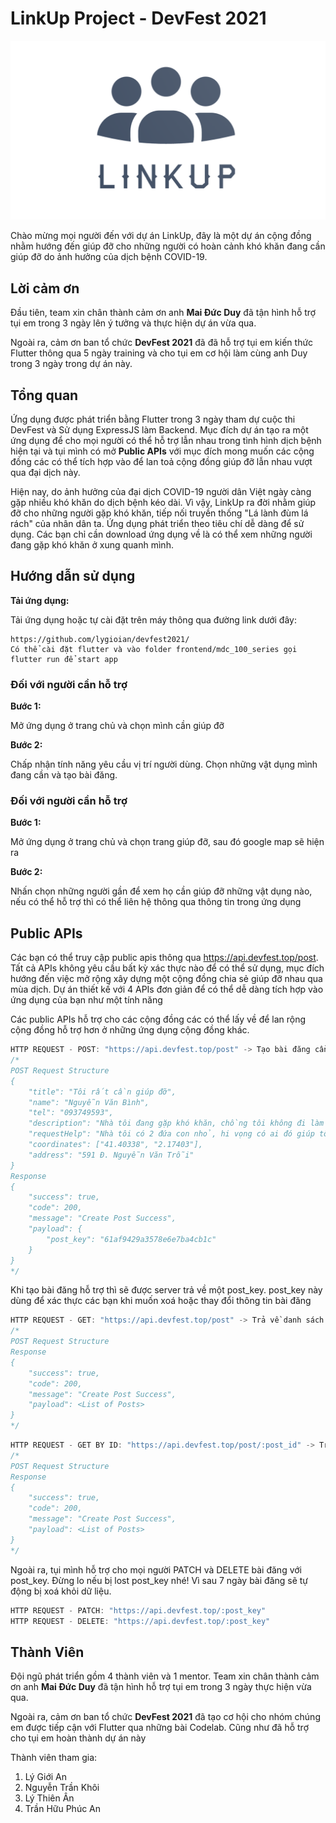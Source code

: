 # LinkUp Project - DevFest 2021

![Logo](./assets/logo.png)

Chào mừng mọi người đến với dự án LinkUp, đây là một dự án cộng đồng nhằm hướng đến giúp đỡ cho những người có hoàn cảnh khó khăn đang cần giúp đỡ do ảnh hưởng của dịch bệnh COVID-19.

## Lời cảm ơn

Đầu tiên, team xin chân thành cảm ơn anh **Mai Đức Duy** đã tận hình hỗ trợ tụi em trong 3 ngày lên ý tưởng và thực hiện dự án vừa qua.

Ngoài ra, cảm ơn ban tổ chức **DevFest 2021** đã đã hỗ trợ tụi em kiến thức Flutter thông qua 5 ngày training và cho tụi em cơ hội làm cùng anh Duy trong 3 ngày trong dự án này.

## Tổng quan

Ứng dụng được phát triển bằng Flutter trong 3 ngày tham dự cuộc thi DevFest và Sử dụng ExpressJS làm Backend. Mục đích dự án tạo ra một ứng dụng để cho mọi người có thể hỗ trợ lẫn nhau trong tình hình dịch bệnh hiện tại và tụi mình có mở **Public APIs** với mục đích mong muốn các cộng đồng các có thể tích hợp vào để lan toả cộng đồng giúp đỡ lẫn nhau vượt qua đại dịch này.

Hiện nay, do ảnh hưởng của đại dịch COVID-19 người dân Việt ngày càng gặp nhiều khó khăn do dịch bệnh kéo dài. Vì vậy, LinkUp ra đời nhằm giúp đỡ cho những người gặp khó khăn, tiếp nối truyền thống "Lá lành đùm lá rách" của nhân dân ta. Ứng dụng phát triển theo tiêu chí dễ dàng để sử dụng. Các bạn chỉ cần download ứng dụng về là có thể xem những người đang gặp khó khăn ở xung quanh mình.

## Hướng dẫn sử dụng

**Tải ứng dụng:**

Tải ứng dụng hoặc tự cài đặt trên máy thông qua đường link dưới đây:

```
https://github.com/lygioian/devfest2021/
Có thể cài đặt flutter và vào folder frontend/mdc_100_series gọi flutter run để start app
```

### Đối với người cần hỗ trợ

**Bước 1:**

Mở ứng dụng ở trang chủ và chọn mình cần giúp đỡ

**Bước 2:**

Chấp nhận tính năng yêu cầu vị trí người dùng. Chọn những vật dụng mình đang cần và tạo bài đăng.

### Đối với người cần hỗ trợ

**Bước 1:**

Mở ứng dụng ở trang chủ và chọn trang giúp đỡ, sau đó google map sẽ hiện ra

**Bước 2:**

Nhấn chọn những người gần để xem họ cần giúp đỡ những vật dụng nào, nếu có thể hỗ trợ thì có thể liên hệ thông qua thông tin trong ứng dụng

## Public APIs

Các bạn có thể truy cập public apis thông qua https://api.devfest.top/post. Tất cả APIs không yêu cầu bất kỳ xác thực nào để có thể sử dụng, mục đích hướng đến việc mở rộng xây dựng một cộng đồng chia sẻ giúp đỡ nhau qua mùa dịch. Dự án thiết kế với 4 APIs đơn giản để có thể dễ dàng tích hợp vào ứng dụng của bạn như một tính năng

Các public APIs hỗ trợ cho các cộng đồng các có thể lấy về để lan rộng cộng đồng hỗ trợ hơn ở những ứng dụng cộng đồng khác.

```js
HTTP REQUEST - POST: "https://api.devfest.top/post" -> Tạo bài đăng cần hỗ trợ.
/*
POST Request Structure
{
    "title": "Tôi rất cần giúp đỡ",
    "name": "Nguyễn Văn Bình",
    "tel": "093749593",
    "description": "Nhà tôi đang gặp khó khăn, chồng tôi không đi làm được 3 tháng nay rồi",
    "requestHelp": "Nhà tôi có 2 đứa con nhỏ, hi vọng có ai đó giúp tôi một ít sữa cho con",
    "coordinates": ["41.40338", "2.17403"],
    "address": "591 Đ. Nguyễn Văn Trỗi"
}
Response
{
    "success": true,
    "code": 200,
    "message": "Create Post Success",
    "payload": {
        "post_key": "61af9429a3578e6e7ba4cb1c"
    }
}
*/
```

Khi tạo bài đăng hỗ trợ thì sẽ được server trả về một post_key. post_key này dùng để xác thực các bạn khi muốn xoá hoặc thay đổi thông tin bài đăng

```js
HTTP REQUEST - GET: "https://api.devfest.top/post" -> Trả về danh sách các bài đăng hỗ trợ
/*
POST Request Structure
Response
{
    "success": true,
    "code": 200,
    "message": "Create Post Success",
    "payload": <List of Posts>
}
*/
```

```js
HTTP REQUEST - GET BY ID: "https://api.devfest.top/post/:post_id" -> Trả về danh sách các bài đăng hỗ trợ
/*
POST Request Structure
Response
{
    "success": true,
    "code": 200,
    "message": "Create Post Success",
    "payload": <List of Posts>
}
*/
```

Ngoài ra, tụi mình hỗ trợ cho mọi người PATCH và DELETE bài đăng với post_key. Đừng lo nếu bị lost post_key nhé! Vì sau 7 ngày bài đăng sẽ tự động bị xoá khỏi dữ liệu.

```js
HTTP REQUEST - PATCH: "https://api.devfest.top/:post_key"
HTTP REQUEST - DELETE: "https://api.devfest.top/:post_key"
```

## Thành Viên

Đội ngũ phát triển gồm 4 thành viên và 1 mentor.
Team xin chân thành cảm ơn anh **Mai Đức Duy** đã tận hình hỗ trợ tụi em trong 3 ngày thực hiện vừa qua.

Ngoài ra, cảm ơn ban tổ chức **DevFest 2021** đã tạo cơ hội cho nhóm chúng em được tiếp cận với Flutter qua những bài Codelab. Cũng như đã hỗ trợ cho tụi em hoàn thành dự án này

Thành viên tham gia:

1. Lý Giới An
2. Nguyễn Trần Khôi
3. Lý Thiên Ân
4. Trần Hữu Phúc An

